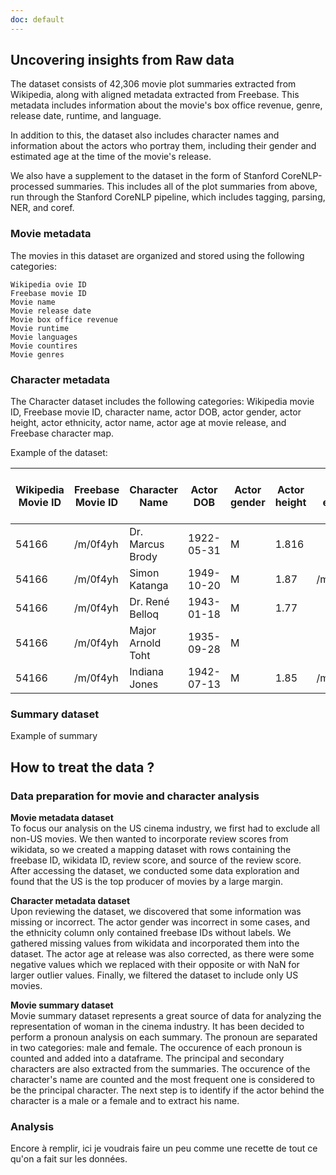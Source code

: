```yaml
---
doc: default
---
```


[comment]: <> (a reference style link.)

## Uncovering insights from Raw data

 The dataset consists of 42,306 movie plot summaries extracted from Wikipedia, along with aligned metadata extracted from Freebase. This metadata includes information about the movie's box office revenue, genre, release date, runtime, and language.

In addition to this, the dataset also includes character names and information about the actors who portray them, including their gender and estimated age at the time of the movie's release.

We also have a supplement to the dataset in the form of Stanford CoreNLP-processed summaries. This includes all of the plot summaries from above, run through the Stanford CoreNLP pipeline, which includes tagging, parsing, NER, and coref.

### Movie metadata
The movies in this dataset are organized and stored using the following categories:  
```
Wikipedia ovie ID
Freebase movie ID
Movie name
Movie release date
Movie box office revenue
Movie runtime
Movie languages
Movie countires
Movie genres
```

### Character metadata
The Character dataset includes the following categories: Wikipedia movie ID, Freebase movie ID, character name, actor DOB, actor gender, actor height, actor ethnicity, actor name, actor age at movie release, and Freebase character map.

Example of the dataset:
<table>
  <thead>
    <tr>
      <th>Wikipedia Movie ID</th>
      <th>Freebase Movie ID</th>
      <th>Character Name</th>
      <th>Actor DOB</th>
      <th>Actor gender</th>
      <th>Actor height</th>
      <th>Actor ethnicity</th>
      <th>Actor Name</th>
      <th>Actor age at movie release</th>
      <th>Freebase character map</th>
    </tr>
  </thead>
  <tbody>
    <tr>
      <td>54166</td>
      <td>/m/0f4yh</td>
      <td>Dr. Marcus Brody</td>
      <td>1922-05-31</td>
      <td>M</td>
      <td>1.816</td>
      <td></td>
      <td>Denholm Elliott</td>
      <td>59</td>
      <td>/m/02nwzzv</td>
    </tr>
    <tr>
      <td>54166</td>
      <td>/m/0f4yh</td>
      <td>Simon Katanga</td>
      <td>1949-10-20</td>
      <td>M</td>
      <td>1.87</td>
      <td>/m/02w7gg</td>
      <td>George Harris</td>
      <td>31</td>
      <td>/m/02nw_18</td>
    </tr>
    <tr>
      <td>54166</td>
      <td>/m/0f4yh</td>
      <td>Dr. René Belloq</td>
      <td>1943-01-18</td>
      <td>M</td>
      <td>1.77</td>
      <td></td>
      <td>Paul Freeman</td>
      <td>38</td>
      <td>/m/02nwzzg</td>
    </tr>
    <tr>
      <td>54166</td>
      <td>/m/0f4yh</td>
      <td>Major Arnold Toht</td>
      <td>1935-09-28</td>
      <td>M</td>
      <td></td>
      <td></td>
      <td>Ronald Lacey</td>
      <td>45</td>
      <td>/m/02nwzyz</td>
    </tr>
    <tr>
      <td>54166</td>
      <td>/m/0f4yh</td>
      <td>Indiana Jones</td>
      <td>1942-07-13</td>
      <td>M</td>
      <td>1.85</td>
      <td>/m/01qhm_</td>
      <td>Harrison Ford</td>
      <td>38</td>
      <td>/m/0k294p</td>
    </tr>
  </tbody>
</table>

### Summary dataset
Example of summary

## How to treat the data ?

### Data preparation for movie and character analysis
<p> <strong> Movie metadata dataset </strong> <br>
To focus our analysis on the US cinema industry, we first had to exclude all non-US movies. We then wanted to incorporate review scores from wikidata, so we created a mapping dataset with rows containing the freebase ID, wikidata ID, review score, and source of the review score.<br>
After accessing the dataset, we conducted some data exploration and found that the US is the top producer of movies by a large margin.
</p>

<p> <strong> Character metadata dataset </strong> <br>
Upon reviewing the dataset, we discovered that some information was missing or incorrect. The actor gender was incorrect in some cases, and the ethnicity column only contained freebase IDs without labels. We gathered missing values from wikidata and incorporated them into the dataset. The actor age at release was also corrected, as there were some negative values which we replaced with their opposite or with NaN for larger outlier values. Finally, we filtered the dataset to include only US movies.
</p>

<p> <strong> Movie summary dataset </strong> <br>
Movie summary dataset represents a great source of data for analyzing the representation of woman in the cinema industry. It has been decided to perform a pronoun analysis on each summary. The pronoun are separated in two categories: male and female. The occurence of each pronoun is counted and added into a dataframe. The principal and secondary characters are also extracted from the summaries. The occurence of the character's name are counted and the most frequent one is considered to be the principal character. The next step is to identify if the actor behind the character is a male or a female and to extract his name.
</p>

### Analysis 

Encore à remplir, ici je voudrais faire un peu comme une recette de tout ce qu'on a fait sur les données.
